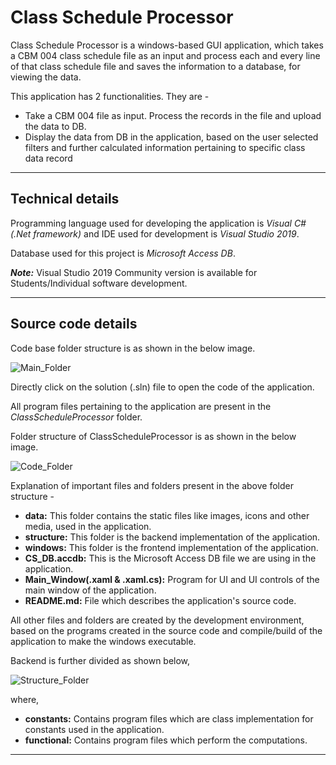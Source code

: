 # Class Schedule Processor

Class Schedule Processor is a windows-based GUI application, which takes a CBM 004 class schedule file 
as an input and process each and every line of that class schedule file and saves the information to a
database, for viewing the data.

This application has 2 functionalities. They are -
- Take a CBM 004 file as input. Process the records in the file and upload the data to DB.
- Display the data from DB in the application, based on the user selected filters and further calculated 
information pertaining to specific class data record

---

## Technical details

Programming language used for developing the application is *Visual C# (.Net framework)* and IDE used for 
development is *Visual Studio 2019*.

Database used for this project is *Microsoft Access DB*.

**_Note:_** Visual Studio 2019 Community version is available for Students/Individual software development.

---

## Source code details

Code base folder structure is as shown in the below image.

![Main_Folder](./data/images/Folder_Structure.PNG)

Directly click on the solution (.sln) file to open the code of the application.

All program files pertaining to the application are present in the *ClassScheduleProcessor* folder.

Folder structure of ClassScheduleProcessor is as shown in the below image.

![Code_Folder](./data/images/Code_Folder_Structure.PNG)

Explanation of important files and folders present in the above folder structure -
- **data:** This folder contains the static files like images, icons and other media, used in the application.
- **structure:** This folder is the backend implementation of the application.
- **windows:** This folder is the frontend implementation of the application.
- **CS_DB.accdb:** This is the Microsoft Access DB file we are using in the application.
- **Main_Window(.xaml & .xaml.cs):** Program for UI and UI controls of the main window of the application.
- **README.md:** File which describes the application's source code.

All other files and folders are created by the development environment, based on the programs created in the 
source code and compile/build of the application to make the windows executable.

Backend is further divided as shown below,

![Structure_Folder](./data/images/Structure_Folder_Structure.PNG)

where,
- **constants:** Contains program files which are class implementation for constants used in the application.
- **functional:** Contains program files which perform the computations.

---